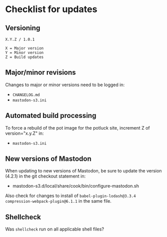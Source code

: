 # Checklist for updates

## Versioning
```
X.Y.Z / 1.0.1

X = Major version
Y = Minor version
Z = Build updates
```

## Major/minor revisions
Changes to major or minor versions need to be logged in:
* `CHANGELOG.md`
* `mastodon-s3.ini`

## Automated build processing
To force a rebuild of the pot image for the potluck site, increment Z of version="x.y.Z" in:
* `mastodon-s3.ini`

## New versions of Mastodon
When updating to new versions of Mastodon, be sure to update the version (4.2.1) in the git checkout statement in:
* mastodon-s3.d/local/share/cook/bin/configure-mastodon.sh

Also check for changes to install of `babel-plugin-lodash@3.3.4 compression-webpack-plugin@6.1.1` in the same file.

## Shellcheck
Was `shellcheck` run on all applicable shell files?
